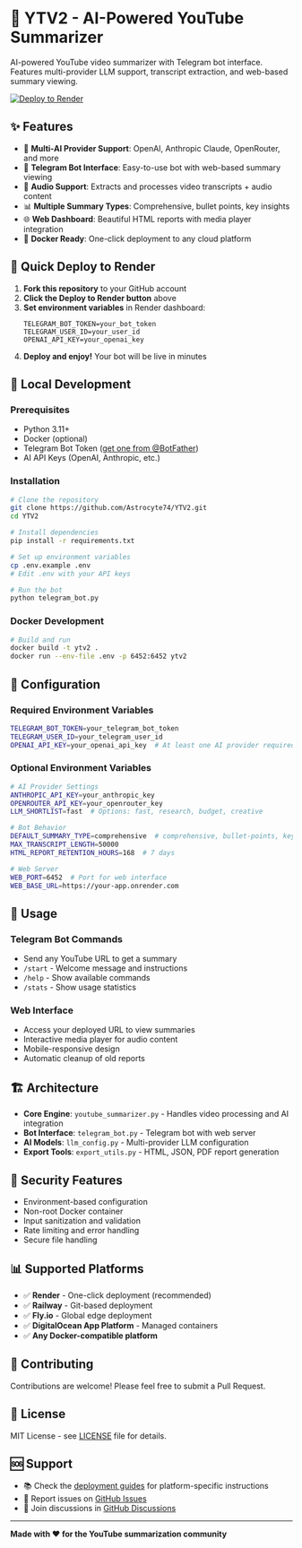 # 🎥 YTV2 - AI-Powered YouTube Summarizer

AI-powered YouTube video summarizer with Telegram bot interface. Features multi-provider LLM support, transcript extraction, and web-based summary viewing.

[![Deploy to Render](https://render.com/images/deploy-to-render-button.svg)](https://render.com/deploy?repo=https://github.com/Astrocyte74/YTV2)

## ✨ Features

- 🤖 **Multi-AI Provider Support**: OpenAI, Anthropic Claude, OpenRouter, and more
- 📱 **Telegram Bot Interface**: Easy-to-use bot with web-based summary viewing
- 🎵 **Audio Support**: Extracts and processes video transcripts + audio content
- 📊 **Multiple Summary Types**: Comprehensive, bullet points, key insights
- 🌐 **Web Dashboard**: Beautiful HTML reports with media player integration
- 🐳 **Docker Ready**: One-click deployment to any cloud platform

## 🚀 Quick Deploy to Render

1. **Fork this repository** to your GitHub account
2. **Click the Deploy to Render button** above
3. **Set environment variables** in Render dashboard:
   ```
   TELEGRAM_BOT_TOKEN=your_bot_token
   TELEGRAM_USER_ID=your_user_id  
   OPENAI_API_KEY=your_openai_key
   ```
4. **Deploy and enjoy!** Your bot will be live in minutes

## 📱 Local Development

### Prerequisites
- Python 3.11+
- Docker (optional)
- Telegram Bot Token ([get one from @BotFather](https://t.me/botfather))
- AI API Keys (OpenAI, Anthropic, etc.)

### Installation
```bash
# Clone the repository
git clone https://github.com/Astrocyte74/YTV2.git
cd YTV2

# Install dependencies
pip install -r requirements.txt

# Set up environment variables
cp .env.example .env
# Edit .env with your API keys

# Run the bot
python telegram_bot.py
```

### Docker Development
```bash
# Build and run
docker build -t ytv2 .
docker run --env-file .env -p 6452:6452 ytv2
```

## 🔧 Configuration

### Required Environment Variables
```bash
TELEGRAM_BOT_TOKEN=your_telegram_bot_token
TELEGRAM_USER_ID=your_telegram_user_id
OPENAI_API_KEY=your_openai_api_key  # At least one AI provider required
```

### Optional Environment Variables
```bash
# AI Provider Settings
ANTHROPIC_API_KEY=your_anthropic_key
OPENROUTER_API_KEY=your_openrouter_key
LLM_SHORTLIST=fast  # Options: fast, research, budget, creative

# Bot Behavior
DEFAULT_SUMMARY_TYPE=comprehensive  # comprehensive, bullet-points, key-insights
MAX_TRANSCRIPT_LENGTH=50000
HTML_REPORT_RETENTION_HOURS=168  # 7 days

# Web Server
WEB_PORT=6452  # Port for web interface
WEB_BASE_URL=https://your-app.onrender.com
```

## 🎯 Usage

### Telegram Bot Commands
- Send any YouTube URL to get a summary
- `/start` - Welcome message and instructions
- `/help` - Show available commands
- `/stats` - Show usage statistics

### Web Interface
- Access your deployed URL to view summaries
- Interactive media player for audio content
- Mobile-responsive design
- Automatic cleanup of old reports

## 🏗️ Architecture

- **Core Engine**: `youtube_summarizer.py` - Handles video processing and AI integration
- **Bot Interface**: `telegram_bot.py` - Telegram bot with web server
- **AI Models**: `llm_config.py` - Multi-provider LLM configuration
- **Export Tools**: `export_utils.py` - HTML, JSON, PDF report generation

## 🔐 Security Features

- Environment-based configuration
- Non-root Docker container
- Input sanitization and validation
- Rate limiting and error handling
- Secure file handling

## 📊 Supported Platforms

- ✅ **Render** - One-click deployment (recommended)
- ✅ **Railway** - Git-based deployment
- ✅ **Fly.io** - Global edge deployment  
- ✅ **DigitalOcean App Platform** - Managed containers
- ✅ **Any Docker-compatible platform**

## 🤝 Contributing

Contributions are welcome! Please feel free to submit a Pull Request.

## 📄 License

MIT License - see [LICENSE](LICENSE) file for details.

## 🆘 Support

- 📚 Check the [deployment guides](./docs/) for platform-specific instructions
- 🐛 Report issues on [GitHub Issues](https://github.com/Astrocyte74/YTV2/issues)
- 💬 Join discussions in [GitHub Discussions](https://github.com/Astrocyte74/YTV2/discussions)

---

**Made with ❤️ for the YouTube summarization community**
